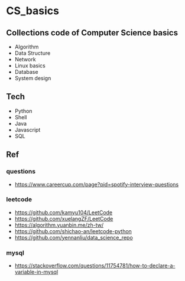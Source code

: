 # CS_basics

## Collections code of Computer Science basics
- Algorithm 
- Data Structure
- Network
- Linux basics 
- Database 
- System design 

## Tech
- Python 
- Shell
- Java
- Javascript
- SQL

## Ref

### questions
- https://www.careercup.com/page?pid=spotify-interview-questions

### leetcode 
- https://github.com/kamyu104/LeetCode
- https://github.com/xuelangZF/LeetCode
- https://algorithm.yuanbin.me/zh-tw/
- https://github.com/shichao-an/leetcode-python
- https://github.com/yennanliu/data_science_repo

### mysql
- https://stackoverflow.com/questions/11754781/how-to-declare-a-variable-in-mysql 
